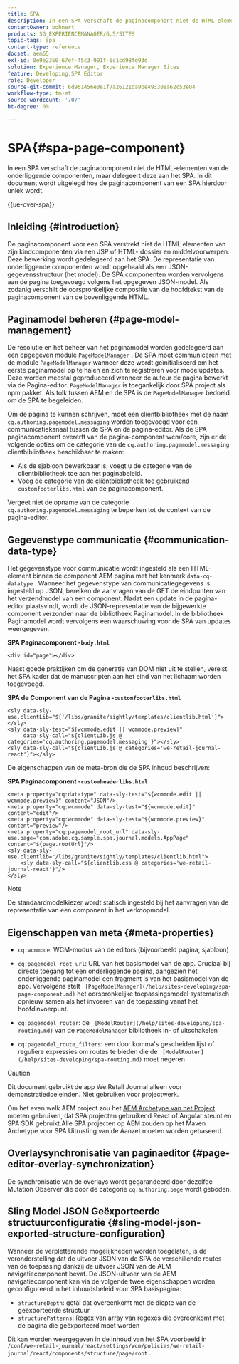 ```yaml
---
title: SPA
description: In een SPA verschaft de paginacomponent niet de HTML-elementen van de onderliggende componenten, maar delegeert deze aan het SPA. In dit document wordt uitgelegd hoe de paginacomponent van een SPA hierdoor uniek wordt.
contentOwner: bohnert
products: SG_EXPERIENCEMANAGER/6.5/SITES
topic-tags: spa
content-type: reference
docset: aem65
exl-id: 0e9e2350-67ef-45c3-991f-6c1cd98fe93d
solution: Experience Manager, Experience Manager Sites
feature: Developing,SPA Editor
role: Developer
source-git-commit: 6d961456e0e1f7a26121da9be493308a62c53e04
workflow-type: tm+mt
source-wordcount: '707'
ht-degree: 0%

---
```



# SPA{#spa-page-component}

In een SPA verschaft de paginacomponent niet de HTML-elementen van de onderliggende componenten, maar delegeert deze aan het SPA. In dit document wordt uitgelegd hoe de paginacomponent van een SPA hierdoor uniek wordt.

{{ue-over-spa}}

## Inleiding {#introduction}

De paginacomponent voor een SPA verstrekt niet de HTML elementen van zijn kindcomponenten via een JSP of HTML- dossier en middelvoorwerpen. Deze bewerking wordt gedelegeerd aan het SPA. De representatie van onderliggende componenten wordt opgehaald als een JSON-gegevensstructuur (het model). De SPA componenten worden vervolgens aan de pagina toegevoegd volgens het opgegeven JSON-model. Als zodanig verschilt de oorspronkelijke compositie van de hoofdtekst van de paginacomponent van de bovenliggende HTML.

## Paginamodel beheren {#page-model-management}

De resolutie en het beheer van het paginamodel worden gedelegeerd aan een opgegeven module [`PageModelManager`](/help/sites-developing/spa-blueprint.md#pagemodelmanager) . De SPA moet communiceren met de module `PageModelManager` wanneer deze wordt geïnitialiseerd om het eerste paginamodel op te halen en zich te registreren voor modelupdates. Deze worden meestal geproduceerd wanneer de auteur de pagina bewerkt via de Pagina-editor. `PageModelManager` is toegankelijk door SPA project als npm pakket. Als tolk tussen AEM en de SPA is de `PageModelManager` bedoeld om de SPA te begeleiden.

Om de pagina te kunnen schrijven, moet een clientbibliotheek met de naam `cq.authoring.pagemodel.messaging` worden toegevoegd voor een communicatiekanaal tussen de SPA en de pagina-editor. Als de SPA paginacomponent overerft van de pagina-component wcm/core, zijn er de volgende opties om de categorie van de `cq.authoring.pagemodel.messaging` clientbibliotheek beschikbaar te maken:

* Als de sjabloon bewerkbaar is, voegt u de categorie van de clientbibliotheek toe aan het paginabeleid.
* Voeg de categorie van de cliëntbibliotheek toe gebruikend `customfooterlibs.html` van de paginacomponent.

Vergeet niet de opname van de categorie `cq.authoring.pagemodel.messaging` te beperken tot de context van de pagina-editor.

## Gegevenstype communicatie {#communication-data-type}

Het gegevenstype voor communicatie wordt ingesteld als een HTML-element binnen de component AEM pagina met het kenmerk `data-cq-datatype` . Wanneer het gegevenstype van communicatiegegevens is ingesteld op JSON, bereiken de aanvragen van de GET de eindpunten van het verzendmodel van een component. Nadat een update in de pagina-editor plaatsvindt, wordt de JSON-representatie van de bijgewerkte component verzonden naar de bibliotheek Paginamodel. In de bibliotheek Paginamodel wordt vervolgens een waarschuwing voor de SPA van updates weergegeven.

**SPA Paginacomponent -`body.html`**

```
<div id="page"></div>
```

Naast goede praktijken om de generatie van DOM niet uit te stellen, vereist het SPA kader dat de manuscripten aan het eind van het lichaam worden toegevoegd.

**SPA de Component van de Pagina -`customfooterlibs.html`**

```
<sly data-sly-use.clientLib="${'/libs/granite/sightly/templates/clientlib.html'}"></sly>
<sly data-sly-test="${wcmmode.edit || wcmmode.preview}"
     data-sly-call="${clientLib.js @ categories='cq.authoring.pagemodel.messaging'}"></sly>
<sly data-sly-call="${clientLib.js @ categories='we-retail-journal-react'}"></sly>
```

De eigenschappen van de meta-bron die de SPA inhoud beschrijven:

**SPA Paginacomponent -`customheaderlibs.html`**

```
<meta property="cq:datatype" data-sly-test="${wcmmode.edit || wcmmode.preview}" content="JSON"/>
<meta property="cq:wcmmode" data-sly-test="${wcmmode.edit}" content="edit"/>
<meta property="cq:wcmmode" data-sly-test="${wcmmode.preview}" content="preview"/>
<meta property="cq:pagemodel_root_url" data-sly-use.page="com.adobe.cq.sample.spa.journal.models.AppPage" content="${page.rootUrl}"/>
<sly data-sly-use.clientlib="/libs/granite/sightly/templates/clientlib.html">
    <sly data-sly-call="${clientlib.css @ categories='we-retail-journal-react'}"/>
</sly>
```

>[!NOTE]
>
>De standaardmodelkiezer wordt statisch ingesteld bij het aanvragen van de representatie van een component in het verkoopmodel.

## Eigenschappen van meta {#meta-properties}

* `cq:wcmmode`: WCM-modus van de editors (bijvoorbeeld pagina, sjabloon)
* `cq:pagemodel_root_url`: URL van het basismodel van de app. Cruciaal bij directe toegang tot een onderliggende pagina, aangezien het onderliggende paginamodel een fragment is van het basismodel van de app. Vervolgens stelt ` [PageModelManager](/help/sites-developing/spa-page-component.md)` het oorspronkelijke toepassingsmodel systematisch opnieuw samen als het invoeren van de toepassing vanaf het hoofdinvoerpunt.

* `cq:pagemodel_router`: de ` [ModelRouter](/help/sites-developing/spa-routing.md)` van de `PageModelManager` bibliotheek in- of uitschakelen

* `cq:pagemodel_route_filters`: een door komma&#39;s gescheiden lijst of reguliere expressies om routes te bieden die de ` [ModelRouter](/help/sites-developing/spa-routing.md)` moet negeren.

>[!CAUTION]
>
>Dit document gebruikt de app We.Retail Journal alleen voor demonstratiedoeleinden. Niet gebruiken voor projectwerk.
>
>Om het even welk AEM project zou het [ AEM Archetype van het Project ](https://experienceleague.adobe.com/docs/experience-manager-core-components/using/developing/archetype/overview.html) moeten gebruiken, dat SPA projecten gebruikend React of Angular steunt en SPA SDK gebruikt.Alle SPA projecten op AEM zouden op het Maven Archetype voor SPA Uitrusting van de Aanzet moeten worden gebaseerd.

## Overlaysynchronisatie van paginaeditor {#page-editor-overlay-synchronization}

De synchronisatie van de overlays wordt gegarandeerd door dezelfde Mutation Observer die door de categorie `cq.authoring.page` wordt geboden.

## Sling Model JSON Geëxporteerde structuurconfiguratie {#sling-model-json-exported-structure-configuration}

Wanneer de verpletterende mogelijkheden worden toegelaten, is de veronderstelling dat de uitvoer JSON van de SPA de verschillende routes van de toepassing dankzij de uitvoer JSON van de AEM navigatiecomponent bevat. De JSON-uitvoer van de AEM navigatiecomponent kan via de volgende twee eigenschappen worden geconfigureerd in het inhoudsbeleid voor SPA basispagina:

* `structureDepth`: getal dat overeenkomt met de diepte van de geëxporteerde structuur
* `structurePatterns`: Regex van array van regexes die overeenkomt met de pagina die geëxporteerd moet worden

Dit kan worden weergegeven in de inhoud van het SPA voorbeeld in `/conf/we-retail-journal/react/settings/wcm/policies/we-retail-journal/react/components/structure/page/root` .
